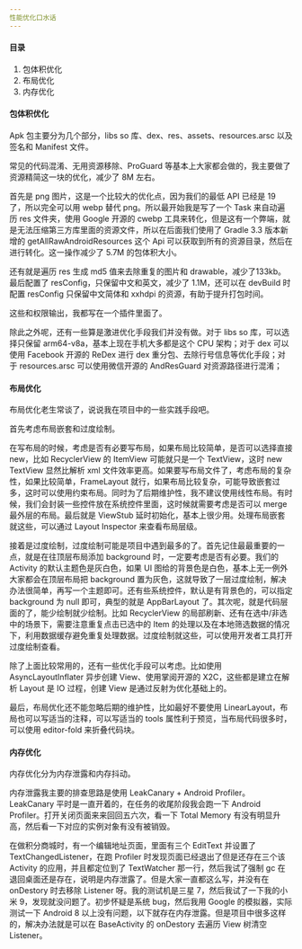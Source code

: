 ```yaml
---
性能优化口水话
---
```


#### 目录

1. 包体积优化
2. 布局优化
3. 内存优化

#### 包体积优化

Apk 包主要分为几个部分，libs so 库、dex、res、assets、resources.arsc 以及签名和 Manifest 文件。

常见的代码混淆、无用资源移除、ProGuard 等基本上大家都会做的，我主要做了资源精简这一块的优化，减少了 8M 左右。

首先是 png 图片，这是一个比较大的优化点，因为我们的最低 API 已经是 19 了，所以完全可以用 webp 替代 png。所以最开始我是写了一个 Task 来自动遍历 res 文件夹，使用 Google 开源的 cwebp 工具来转化，但是这有一个弊端，就是无法压缩第三方库里面的资源文件，所以在后面我们使用了 Gradle 3.3  版本新增的 getAllRawAndroidResources 这个 Api 可以获取到所有的资源目录，然后在进行转化。这一操作减少了 5.7M 的包体积大小。

还有就是遍历 res 生成 md5 值来去除重复的图片和 drawable，减少了133kb。最后配置了 resConfig，只保留中文和英文，减少了 1.1M，还可以在 devBuild 时配置 resConfig 只保留中文简体和 xxhdpi 的资源，有助于提升打包时间。

这些和权限输出，我都写在一个插件里面了。

除此之外呢，还有一些算是激进优化手段我们并没有做。对于 libs so 库，可以选择只保留 arm64-v8a，基本上现在手机大多都是这个 CPU 架构；对于 dex 可以使用 Facebook 开源的 ReDex 进行 dex 重分包、去除行号信息等优化手段；对于 resources.arsc 可以使用微信开源的 AndResGuard 对资源路径进行混淆；

#### 布局优化

布局优化老生常谈了，说说我在项目中的一些实践手段吧。

首先考虑布局嵌套和过度绘制。

在写布局的时候，考虑是否有必要写布局，如果布局比较简单，是否可以选择直接 new，比如 RecyclerView 的 ItemView 可能就只是一个 TextView，这时 new TextView 显然比解析 xml 文件效率更高。如果要写布局文件了，考虑布局的复杂性，如果比较简单，FrameLayout 就行，如果布局比较复杂，可能导致嵌套过多，这时可以使用约束布局。同时为了后期维护性，我不建议使用线性布局。有时候，我们会封装一些控件放在系统控件里面，这时候就需要考虑是否可以 merge 最外层的布局。最后就是 ViewStub 延时初始化，基本上很少用。处理布局嵌套就这些，可以通过 Layout Inspector 来查看布局层级。

接着是过度绘制，过度绘制可能是项目中遇到最多的了。首先记住最最重要的一点，就是在往顶层布局添加 background 时，一定要考虑是否有必要。我们的 Activity 的默认主题色是灰白色，如果 UI 图给的背景色是白色，基本上无一例外大家都会在顶层布局把 background 置为灰色，这就导致了一层过度绘制，解决办法很简单，再写一个主题即可。还有些系统控件，默认是有背景色的，可以指定 background 为 null 即可，典型的就是 AppBarLayout 了。其次呢，就是代码层面的了，能少绘制就少绘制。比如 RecyclerView 的局部刷新、还有在选中/非选中的场景下，需要注意重复点击已选中的 Item 的处理以及在本地筛选数据的情况下，利用数据缓存避免重复处理数据。过度绘制就这些，可以使用开发者工具打开过度绘制查看。

除了上面比较常用的，还有一些优化手段可以考虑。比如使用 AsyncLayoutInflater 异步创建 View、使用掌阅开源的 X2C，这些都是建立在解析 Layout 是 IO 过程，创建 View 是通过反射为优化基础上的。

最后，布局优化还不能忽略后期的维护性，比如最好不要使用 LinearLayout，布局也可以写适当的注释，可以写适当的 tools 属性利于预览，当布局代码很多时，可以使用 editor-fold 来折叠代码块。

#### 内存优化

内存优化分为内存泄露和内存抖动。

内存泄露我主要的排查思路是使用 LeakCanary + Android Profiler。LeakCanary 平时是一直开着的，在任务的收尾阶段我会跑一下 Android Profiler。打开关闭页面来来回回五六次，看一下 Total Memory 有没有明显升高，然后看一下对应的实例对象有没有被销毁。

在做积分商城时，有一个编辑地址页面，里面有三个 EditText 并设置了 TextChangedListener，在跑 Profiler 时发现页面已经退出了但是还存在三个该 Activity 的应用，并且都定位到了 TextWatcher 那一行，然后我试了强制 gc 在退回桌面还是存在，说明是内存泄露了。但是大家一直都这么写，并没有在 onDestory 时去移除 Listener 呀。我的测试机是三星 7，然后我试了一下我的小米 9，发现就没问题了。初步怀疑是系统 bug，然后我用 Google 的模拟器，实际测试一下 Android 8 以上没有问题，以下就存在内存泄露。但是项目中很多这样的，解决办法就是可以在 BaseActivity 的 onDestory 去遍历 View 树清空 Listener。



